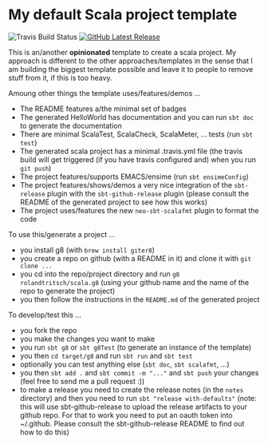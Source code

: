 # My default Scala project template

![Travis Build Status](https://travis-ci.org/rolandtritsch/scala.g8.svg?branch=master)
[![GitHub Latest Release](http://img.shields.io/github/release/rolandtritsch/scala.g8/all.svg)](https://github.com/rolandtritsch/scala.g8/releases/latest)

This is an/another **opinionated** template to create a scala project. My approach is different to the other approaches/templates in the sense that I am building the biggest template possible and leave it to people to remove stuff from it, if this is too heavy.

Amoung other things the template uses/features/demos ...

* The README features a/the minimal set of badges
* The generated HelloWorld has documentation and you can run `sbt doc` to generate the documentation
* There are minimal ScalaTest, ScalaCheck, ScalaMeter, ... tests (run `sbt test`)
* The generated scala project has a minimal .travis.yml file (the travis build will get triggered (if you have travis configured and) when you run `git push`)
* The project features/supports EMACS/ensime (run `sbt ensimeConfig`)
* The project features/shows/demos a very nice integration of the `sbt-release` plugin with the `sbt-github-release` plugin (please consult the README of the generated project to see how this works)
* The project uses/features the new `neo-sbt-scalafmt` plugin to format the code

To use this/generate a project ...

* you install g8 (with `brew install giter8`)
* you create a repo on github (with a README in it) and clone it with `git clone ...`
* you cd into the repo/project directory and run `g8 rolandtritsch/scala.g8` (using your github name and the name of the repo to generate the project)
* you then follow the instructions in the `README.md` of the generated project

To develop/test this ...

* you fork the repo
* you make the changes you want to make
* you run `sbt g8` or `sbt g8Test` (to generate an instance of the template)
* you then `cd target/g8` and run `sbt run` and `sbt test`
* optionally you can test anything else (`sbt doc`, `sbt scalafmt`, ...)
* you then `sbt add .` and `sbt commit -m "..."` and `sbt push` your changes (feel free to send me a pull request :))
* to make a release you need to create the release notes (in the `notes` directory) and then you need to run `sbt "release with-defaults"` (note: this will use sbt-github-release to upload the release artifacts to your github repo. For that to work you need to put an oauth token into ~/.github. Please consult the sbt-github-release README to find out how to do this)
